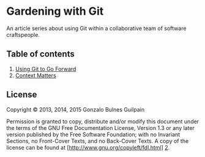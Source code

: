Gardening with Git
==================

An article series about using Git within a collaborative team of
software craftspeople.

Table of contents
-----------------

1. [Using Git to Go Forward](using_git_to_go_forward/README.md)
2. [Context Matters](context_matters/README.md)

License
-------

Copyright &copy; 2013, 2014, 2015 Gonzalo Bulnes Guilpain

Permission is granted to copy, distribute and/or modify this document under the terms
of the GNU Free Documentation License, Version 1.3 or any later version published by
the Free Software Foundation; with no Invariant Sections, no Front-Cover Texts, and
no Back-Cover Texts. A copy of the license can be found at
[http://www.gnu.org/copyleft/fdl.html] [2].

  [2]: http://www.gnu.org/copyleft/fdl.html

